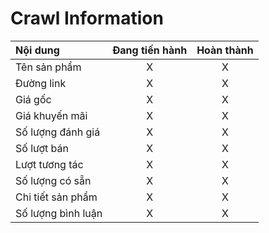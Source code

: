 # Crawl Information

|Nội dung                           | Đang tiến hành | Hoàn thành  |
|:----------------------------      |   :---------:  | :--------:  |            
|Tên sản phẩm                       |        X       |      X      | 
|Đường link                         |        X       |      X      | 
|Giá gốc                            |        X       |      X      |
|Giá khuyến mãi                     |        X       |      X      |
|Số lượng đánh giá                  |        X       |      X      |
|Số lượt bán                        |        X       |      X      |
|Lượt tương tác                     |        X       |      X      |
|Số lượng có sẵn                    |        X       |      X      |
|Chi tiết sản phẩm                  |        X       |      X      |
|Số lượng bình luận                 |        X       |      X      |